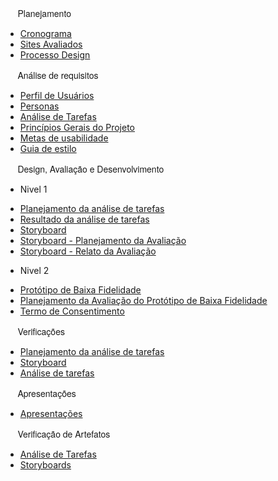 <pre style="font-family: Source Sans Pro,Helvetica Neue,Arial,sans-serif;">     Planejamento</pre>

- [Cronograma](/planejamento/cronograma.md)
- [Sites Avaliados](/planejamento/sitesavaliados.md)
- [Processo Design](/planejamento/processo_design.md)

<pre style="font-family: Source Sans Pro,Helvetica Neue,Arial,sans-serif;">     Análise de requisitos</pre>

- [Perfil de Usuários](/analise-de-requisitos/perfil.md)
- [Personas](/analise-de-requisitos/personas.md)
- [Análise de Tarefas](/analise-de-requisitos/analise-de-tarefas.md)
- [Princípios Gerais do Projeto](/analise-de-requisitos/principios-gerais.md)
- [Metas de usabilidade](/analise-de-requisitos/metas-usabilidade.md)
- [Guia de estilo](/analise-de-requisitos/guia-de-estilo.md)

<pre style="font-family: Source Sans Pro,Helvetica Neue,Arial,sans-serif;">     Design, Avaliação e Desenvolvimento</pre>

- Nivel 1
 * [Planejamento da análise de tarefas](./design-avaliacao-desenvolvimento/nivel-1/analise-de-tarefas.md)
 * [Resultado da análise de tarefas](./design-avaliacao-desenvolvimento/nivel-1/resultado-analise-de-tarefas.md)
 * [Storyboard](./design-avaliacao-desenvolvimento/nivel-1/storyboard.md)
 * [Storyboard - Planejamento da Avaliação](./design-avaliacao-desenvolvimento/nivel-1/planejamento-avaliacao-storyboard.md)
 * [Storyboard - Relato da Avaliação](./design-avaliacao-desenvolvimento/nivel-1/analise-avaliacao-storyboard.md)

- Nivel 2
 * [Protótipo de Baixa Fidelidade](./design-avaliacao-desenvolvimento/nivel-2/prototipo-baixa-fidelidade.md)
 * [Planejamento da Avaliação do Protótipo de Baixa Fidelidade](./design-avaliacao-desenvolvimento/nivel-2/planejamento-avaliacao-prototipo-papel.md)
 * [Termo de Consentimento](./design-avaliacao-desenvolvimento/nivel-2/termo-de-consentimento.md)

<pre style="font-family: Source Sans Pro,Helvetica Neue,Arial,sans-serif;">     Verificações</pre>

- [Planejamento da análise de tarefas](./verificacao/verificacao-planejamento-analise-de-tarefas.md)
- [Storyboard](./verificacao/verifica-storyboards.md.md)
- [Análise de tarefas](./verificacao/verifica-analise-tarefas.md.md)
<!-- - [Planejamento da análise de tarefas](./verificacao/.md) -->

<pre style="font-family: Source Sans Pro,Helvetica Neue,Arial,sans-serif;">     Apresentações</pre>

- [Apresentações](/apresentacoes/apresentacoes.md)

<pre style="font-family: Source Sans Pro,Helvetica Neue,Arial,sans-serif;">     Verificação de Artefatos</pre>

- [Análise de Tarefas](./verificacao/verifica-analise-tarefas.md)
- [Storyboards](./verificacao/verifica-analise-tarefas.md)